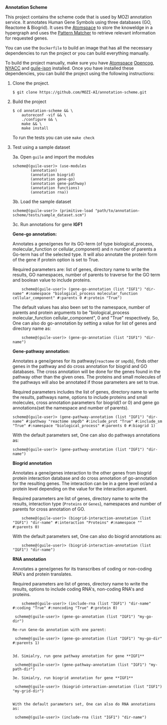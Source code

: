 **Annotation Scheme**

This project contains the scheme code that is used by MOZI annotation service. It annotates Human Gene Symbols using three databases (GO, Reactome & Biogrid). It uses the [Atomspace](https://github.com/opencog/atomspace) to store the knoweldge in a hypergraph and uses the [Pattern Matcher](https://wiki.opencog.org/w/The_Pattern_Matcher) to retrieve relevant information for requested genes.

You can use the `Dockerfile` to build an image that has all the necessary dependencies to run the project or you can build everything manually.

To build the project manually, make sure you have [Atomspace](https://github.com/opencog/atomspace)  [Opencog](https://github.com/opencog/opencog),  [NYACC](http://download.savannah.nongnu.org/releases/nyacc/nyacc-0.99.0.tar.gz) and [guile-json](https://github.com/Habush/annotation-scheme) installed. Once you have installed these dependencies, you can build the project using the following instructions:

1. Clone the project.

    ~~~~
    $ git clone https://github.com/MOZI-AI/annotation-scheme.git
    ~~~~

2. Build the project

    ~~~~
    $ cd annotation-scheme && \
        autoreconf -vif && \
        ./configure && \
        make && \
        make install
    ~~~~

    To run the tests you can use `make check`

3. Test using a sample dataset

    3a. Open `guile` and import the modules

    ```
    scheme@(guile-user)> (use-modules
            (annotation)
            (annotation biogrid)
            (annotation gene-go)
            (annotation gene-pathway)
            (annotation functions) 
            (annotation rna))

    ```
    3b. Load the sample dataset

    ```
    scheme@(guile-user)> (primitive-load "path/to/annotation-scheme/tests/sample_dataset.scm")

    ```

    3c. Run annotations for gene **IGF1**

    **Gene-go annotation:**

    Annotates a gene/genes for its GO-term (of type biological_process, molecular_function or cellular_component) and n number of parents a Go-term has of the selected type. It will also annotate the protein form of the gene if protein option is set to True.   
    
    Required parameters are: list of genes, directory name to write the results, GO namespaces, number of parents to traverse for the GO term and boolean value to include proteins.

    ```
        scheme@(guile-user)> (gene-go-annotation (list "IGF1") "dir-name" #:namespace "biological_process molecular_function cellular_component" #:parents 0 #:protein "True")

    ```
    The default values has also been set to the namespace, number of parents and protein arguments to be "biological_process molecular_function cellular_component", 0 and "True" respectively. So, One can also do go-annotation by setting a value for list of genes and directory name as:

    ```
        scheme@(guile-user)> (gene-go-annotation (list "IGF1") "dir-name")

    ```

    **Gene-pathway annotation:**

    Annotates a gene/genes for its pathway(`reactome` or `smpdb`), finds other genes in the pathway and do cross annotation for biogrid and GO databases. The cross annotation will be done for the genes found in the pathway other than the given ones. The proteins and small molecules of the pathways will also be annotated if those parameters are set to true. 

    Required parameters includes the list of genes, directory name to write the results, pathways name, options to include proteins and small molecules, cross annotation parameters for biogrid(1 or 0) and gene go annotations(set the namespace and number of parents). 

    ```
    scheme@(guile-user)> (gene-pathway-annotation (list "IGF1") "dir-name" #:pathway "reactome smpdb" #:include_prot "True" #:include_sm "True" #:namespace "biological_process" #:parents 0 #:biogrid 1)

    ```
    With the default parameters set, One can also do pathways annotations as:

    ```
    scheme@(guile-user)> (gene-pathway-annotation (list "IGF1") "dir-name")

    ```

    **Biogrid annotation**

    Annotates a gene/genes interaction to the other genes from biogrid protein interaction database and do cross annotation of go-annotation for the resulting genes. The interaction can be in a gene level or/and a protein level depending on the value for the interaction argument. 

    Required parameters are list of genes, directory name to write the results, interaction type (`Proteins` or `Genes`), namespaces and number of parents for cross annotation of GO.

    ```
        scheme@(guile-user)> (biogrid-interaction-annotation (list "IGF1") "dir-name" #:interaction "Proteins" #:namespace "" #:parents 0)

    ```

    With the default parameters set, One can also do biogrid annotations as:

    ```
        scheme@(guile-user)> (biogrid-interaction-annotation (list "IGF1") "dir-name")

    ```

    **RNA annotation**

    Annotates a gene/genes for its transcribes of coding or non-coding RNA's and protein translates. 

    Required parameters are list of genes, directory name to write the results, options to include coding RNA's, non-coding RNA's and proteins.

    ```
        scheme@(guile-user)> (include-rna (list "IGF1") "dir-name" #:coding "True" #:noncoding "True" #:protein 0)

    ```
        scheme@(guile-user)> (gene-go-annotation (list "IGF1") "my-go-dir")
    ```
    Re-run Gene-Go annotation with one parent:
    ```
        scheme@(guile-user)> (gene-go-annotation (list "IGF1") "my-go-dir" #:parents 1)
    ```

    3d. Simialry, run gene pathway annotation for gene **IGF1**

    ```
        scheme@(guile-user)> (gene-pathway-annotation (list "IGF1") "my-path-dir")
    ```
    3e. Simialry, run biogrid annotation for gene **IGF1**

    ```
        scheme@(guile-user)> (biogrid-interaction-annotation (list "IGF1") "my-grid-dir")
    ```

    With the default parameters set, One can also do RNA annotations as:

    ```
        scheme@(guile-user)> (include-rna (list "IGF1") "dir-name")

    ```
